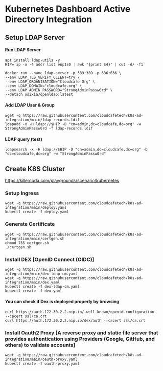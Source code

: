# Kubernetes Dashboard Active Directory Integration

## Setup LDAP Server

#### Run LDAP Server
```
apt install ldap-utils -y
HIP=`ip -o -4 addr list enp1s0 | awk '{print $4}' | cut -d/ -f1`

docker run --name ldap-server -p 389:389 -p 636:636 \
--env LDAP_TLS_VERIFY_CLIENT=try \
--env LDAP_ORGANISATION="Cloudcafe Org" \
--env LDAP_DOMAIN="cloudcafe.org" \
--env LDAP_ADMIN_PASSWORD="StrongAdminPassw0rd" \
--detach osixia/openldap:latest
```

#### Add LDAP User & Group 
```
wget -q https://raw.githubusercontent.com/cloudcafetech/k8s-ad-integration/main/ldap-records.ldif
ldapadd -x -H ldap://$HIP -D "cn=admin,dc=cloudcafe,dc=org" -w StrongAdminPassw0rd -f ldap-records.ldif
```

#### LDAP query (test)
```ldapsearch -x -H ldap://$HIP -D "cn=admin,dc=cloudcafe,dc=org" -b "dc=cloudcafe,dc=org" -w "StrongAdminPassw0rd"```

## Create K8S Cluster

https://killercoda.com/playgrounds/scenario/kubernetes

### Setup Ingress
```
wget -q https://raw.githubusercontent.com/cloudcafetech/k8s-ad-integration/main/deploy.yaml
kubectl create -f deploy.yaml
```

### Generate Certificate 
```
wget -q https://raw.githubusercontent.com/cloudcafetech/k8s-ad-integration/main/certgen.sh
chmod 755 certgen.sh
./certgen.sh
```

### Install DEX [OpenID Connect (OIDC)]
```
wget -q https://raw.githubusercontent.com/cloudcafetech/k8s-ad-integration/main/dex-ldap-cm.yaml
wget -q https://raw.githubusercontent.com/cloudcafetech/k8s-ad-integration/main/dex.yaml
kubectl create -f dex-ldap-cm.yaml
kubectl create -f dex.yaml
```

#### You can check if Dex is deployed properly by browsing 
```
curl https://auth.172.30.2.2.nip.io/.well-known/openid-configuration  --cacert ssl/ca.crt
curl https://auth.172.30.2.2.nip.io/dex/auth --cacert ssl/ca.crt
```

### Install Oauth2 Proxy [A reverse proxy and static file server that provides authentication using Providers (Google, GitHub, and others) to validate accounts]
```
wget -q https://raw.githubusercontent.com/cloudcafetech/k8s-ad-integration/main/oauth-proxy.yaml
kubectl create -f oauth-proxy.yaml
```
